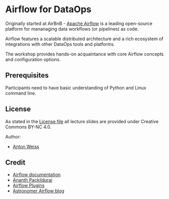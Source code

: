 # Airflow for DataOps

Originally started at AirBnB - [Apache Airflow](https://github.com/apache/airflow) is a leading open-source platform for mananaging data workflows (or pipelines) as code.

Airflow features a scalable distributed architecture and a rich ecosystem of integrations with other DataOps tools and platforms.

The workshop provides hands-on acquaintance with core Airflow concepts and configuration options.

## Prerequisites

Participants need to have basic understanding of Python and Linux command line.



## License
As stated in the [License file](https://github.com/otomato-gh/airflow-training/blob/master/LICENSE) all lecture slides are provided under Creative Commons BY-NC 4.0. 

Author:
 - [Anton Weiss](https://antweiss.com)

## Credit
- [Airflow documentation](https://airflow.apache.org/)
- [Ananth Packildurai](https://github.com/ananthdurai/airflow-training)
- [Airflow Plugins](https://github.com/airflow-plugins)
- [Astronomer Airflow blog](https://www.astronomer.io/blog/topic/airflow/)

